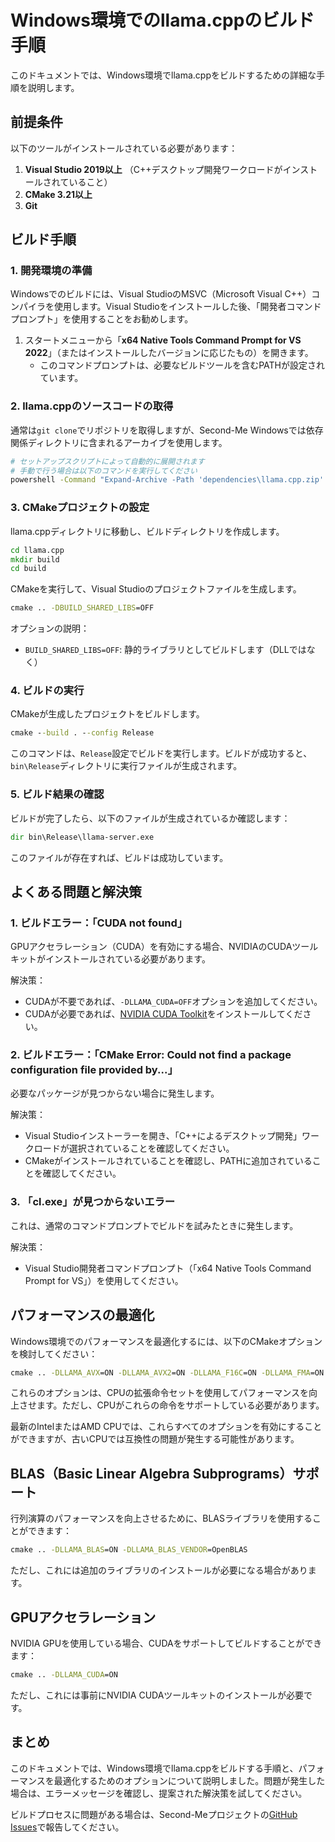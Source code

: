 # Windows環境でのllama.cppのビルド手順

このドキュメントでは、Windows環境でllama.cppをビルドするための詳細な手順を説明します。

## 前提条件

以下のツールがインストールされている必要があります：

1. **Visual Studio 2019以上** （C++デスクトップ開発ワークロードがインストールされていること）
2. **CMake 3.21以上**
3. **Git**

## ビルド手順

### 1. 開発環境の準備

Windowsでのビルドには、Visual StudioのMSVC（Microsoft Visual C++）コンパイラを使用します。Visual Studioをインストールした後、「開発者コマンドプロンプト」を使用することをお勧めします。

1. スタートメニューから「**x64 Native Tools Command Prompt for VS 2022**」（またはインストールしたバージョンに応じたもの）を開きます。
   - このコマンドプロンプトは、必要なビルドツールを含むPATHが設定されています。

### 2. llama.cppのソースコードの取得

通常は`git clone`でリポジトリを取得しますが、Second-Me Windowsでは依存関係ディレクトリに含まれるアーカイブを使用します。

```bash
# セットアップスクリプトによって自動的に展開されます
# 手動で行う場合は以下のコマンドを実行してください
powershell -Command "Expand-Archive -Path 'dependencies\llama.cpp.zip' -DestinationPath '.'"
```

### 3. CMakeプロジェクトの設定

llama.cppディレクトリに移動し、ビルドディレクトリを作成します。

```cmd
cd llama.cpp
mkdir build
cd build
```

CMakeを実行して、Visual Studioのプロジェクトファイルを生成します。

```cmd
cmake .. -DBUILD_SHARED_LIBS=OFF
```

オプションの説明：
- `BUILD_SHARED_LIBS=OFF`: 静的ライブラリとしてビルドします（DLLではなく）

### 4. ビルドの実行

CMakeが生成したプロジェクトをビルドします。

```cmd
cmake --build . --config Release
```

このコマンドは、`Release`設定でビルドを実行します。ビルドが成功すると、`bin\Release`ディレクトリに実行ファイルが生成されます。

### 5. ビルド結果の確認

ビルドが完了したら、以下のファイルが生成されているか確認します：

```cmd
dir bin\Release\llama-server.exe
```

このファイルが存在すれば、ビルドは成功しています。

## よくある問題と解決策

### 1. ビルドエラー：「CUDA not found」

GPUアクセラレーション（CUDA）を有効にする場合、NVIDIAのCUDAツールキットがインストールされている必要があります。

解決策：
- CUDAが不要であれば、`-DLLAMA_CUDA=OFF`オプションを追加してください。
- CUDAが必要であれば、[NVIDIA CUDA Toolkit](https://developer.nvidia.com/cuda-downloads)をインストールしてください。

### 2. ビルドエラー：「CMake Error: Could not find a package configuration file provided by...」

必要なパッケージが見つからない場合に発生します。

解決策：
- Visual Studioインストーラーを開き、「C++によるデスクトップ開発」ワークロードが選択されていることを確認してください。
- CMakeがインストールされていることを確認し、PATHに追加されていることを確認してください。

### 3. 「cl.exe」が見つからないエラー

これは、通常のコマンドプロンプトでビルドを試みたときに発生します。

解決策：
- Visual Studio開発者コマンドプロンプト（「x64 Native Tools Command Prompt for VS」）を使用してください。

## パフォーマンスの最適化

Windows環境でのパフォーマンスを最適化するには、以下のCMakeオプションを検討してください：

```cmd
cmake .. -DLLAMA_AVX=ON -DLLAMA_AVX2=ON -DLLAMA_F16C=ON -DLLAMA_FMA=ON
```

これらのオプションは、CPUの拡張命令セットを使用してパフォーマンスを向上させます。ただし、CPUがこれらの命令をサポートしている必要があります。

最新のIntelまたはAMD CPUでは、これらすべてのオプションを有効にすることができますが、古いCPUでは互換性の問題が発生する可能性があります。

## BLAS（Basic Linear Algebra Subprograms）サポート

行列演算のパフォーマンスを向上させるために、BLASライブラリを使用することができます：

```cmd
cmake .. -DLLAMA_BLAS=ON -DLLAMA_BLAS_VENDOR=OpenBLAS
```

ただし、これには追加のライブラリのインストールが必要になる場合があります。

## GPUアクセラレーション

NVIDIA GPUを使用している場合、CUDAをサポートしてビルドすることができます：

```cmd
cmake .. -DLLAMA_CUDA=ON
```

ただし、これには事前にNVIDIA CUDAツールキットのインストールが必要です。

## まとめ

このドキュメントでは、Windows環境でllama.cppをビルドする手順と、パフォーマンスを最適化するためのオプションについて説明しました。問題が発生した場合は、エラーメッセージを確認し、提案された解決策を試してください。

ビルドプロセスに問題がある場合は、Second-Meプロジェクトの[GitHub Issues](https://github.com/ZundamonnoVRChatkaisetu/Second-Me-Windows/issues)で報告してください。
